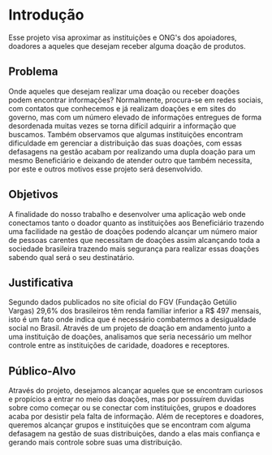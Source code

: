 # Introdução

Esse projeto visa aproximar as instituições e ONG's dos apoiadores, doadores a aqueles que desejam receber alguma doação de produtos.

## Problema

Onde aqueles que desejam realizar uma doação ou receber doações podem encontrar informações? Normalmente, procura-se em redes sociais, com contatos que conhecemos e já realizam doações e em sites do governo, mas com um número elevado de informações entregues de forma desordenada muitas vezes se torna difícil adquirir a informação que buscamos. Também observamos que algumas instituições encontram dificuldade em gerenciar a distribuição das suas doações, com essas defasagens na gestão acabam por realizando uma dupla doação para um mesmo Beneficiário e deixando de atender outro que também necessita, por este e outros motivos esse projeto será desenvolvido. 

## Objetivos

A finalidade do nosso trabalho e desenvolver uma aplicação web onde conectamos tanto o doador quanto as instituições aos Beneficiário trazendo uma facilidade na gestão de doações podendo alcançar um número maior de pessoas carentes que necessitam de doações assim alcançando toda a sociedade brasileira trazendo mais segurança para realizar essas doações sabendo qual será o seu destinatário. 

## Justificativa

Segundo dados publicados no site oficial do FGV (Fundação Getúlio Vargas) 29,6% dos brasileiros têm renda familiar inferior a R$ 497 mensais, isto é um fato onde indica que é necessário combatermos a desigualdade social no Brasil. Através de um projeto de doação em andamento junto a uma instituição de doações, analisamos que seria necessário um melhor controle entre as instituições de caridade, doadores e receptores. 

## Público-Alvo

Através do projeto, desejamos alcançar aqueles que se encontram curiosos e propícios a entrar no meio das doações, mas por possuírem duvidas sobre como começar ou se conectar com instituições, grupos e doadores acaba por desistir pela falta de informação.  Além de receptores e doadores, queremos alcançar grupos e instituições que se encontram com alguma defasagem na gestão de suas distribuições, dando a elas mais confiança e gerando mais controle sobre suas uma distribuição. 
